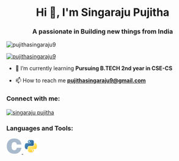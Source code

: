 <h1 align="center">Hi 👋, I'm Singaraju Pujitha</h1>
<h3 align="center">A passionate in Building new things from India</h3>

<p align="left"> <img src="https://komarev.com/ghpvc/?username=pujithasingaraju9&label=Profile%20views&color=0e75b6&style=flat" alt="pujithasingaraju9" /> </p>

<p align="left"> <a href="https://github.com/ryo-ma/github-profile-trophy"><img src="https://github-profile-trophy.vercel.app/?username=pujithasingaraju9" alt="pujithasingaraju9" /></a> </p>

- 🌱 I’m currently learning **Pursuing B.TECH 2nd year in CSE-CS**

- 📫 How to reach me **pujithasingaraju9@gmail.com**

<h3 align="left">Connect with me:</h3>
<p align="left">
<a href="https://linkedin.com/in/singaraju pujitha" target="blank"><img align="center" src="https://raw.githubusercontent.com/rahuldkjain/github-profile-readme-generator/master/src/images/icons/Social/linked-in-alt.svg" alt="singaraju pujitha" height="30" width="40" /></a>
</p>

<h3 align="left">Languages and Tools:</h3>
<p align="left"> <a href="https://www.cprogramming.com/" target="_blank" rel="noreferrer"> <img src="https://raw.githubusercontent.com/devicons/devicon/master/icons/c/c-original.svg" alt="c" width="40" height="40"/> </a> <a href="https://www.python.org" target="_blank" rel="noreferrer"> <img src="https://raw.githubusercontent.com/devicons/devicon/master/icons/python/python-original.svg" alt="python" width="40" height="40"/> </a> </p>
